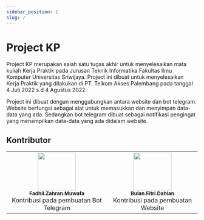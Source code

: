```yaml
---
sidebar_position: 1
slug: /
---
```


# Project KP

Project KP merupakan salah satu tugas akhir untuk menyelesaikan mata kuliah Kerja Praktik pada Jurusan Teknik Informatika Fakultas Ilmu Komputer Universitas Sriwijaya.
Project ini dibuat untuk menyelesaikan Kerja Praktik yang dilakukan di PT. Telkom Akses Palembang pada tanggal 4 Juli 2022 s.d 4 Agustus 2022. 

Project ini dibuat dengan menggabungkan antara website dan bot telegram. 
Website berfungsi sebagai alat untuk memasukkan dan menyimpan data-data yang ada. Sedangkan bot telegram dibuat sebagai notifikasi pengingat yang menampilkan data-data yang ada didalam website. 

## Kontributor

<table>
    <tr>
        <td align="center"><a href="https://www.linkedin.com/in/fadhil-zahran-muwafa-269747261/"><img src="https://blogunik.com/wp-content/uploads/2022/05/Obito-Uchiha.jpg" width="100px;" height="100px;" alt=""/><br /><sub><b>Fadhil Zahran Muwafa</b></sub></a><br />Kontribusi pada pembuatan Bot Telegram</td>
        <td align="center"><a href="https://www.linkedin.com/in/bulan-fitri-dahlan-913a7822b/"><img src="https://blogunik.com/wp-content/uploads/2022/05/Aoba-Moca.jpg" width="100px;" height="100px;" alt=""/><br /><sub><b>Bulan Fitri Dahlan</b></sub></a><br />Kontribusi pada pembuatan Website</td>
    </tr>
    
</table>
